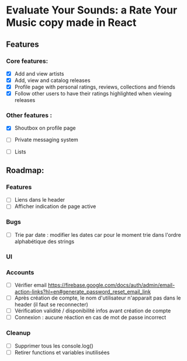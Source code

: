 # Evaluate Your Sounds: a Rate Your Music copy made in React

## Features
### Core features:
- [X] Add and view artists
- [X] Add, view and catalog releases
- [X] Profile page with personal ratings, reviews, collections and friends
- [X] Follow other users to have their ratings highlighted when viewing releases

### Other features :
- [X] Shoutbox on profile page
- [ ] Private messaging system
- [ ] Lists


## Roadmap:
### Features
- [ ] Liens dans le header
- [ ] Afficher indication de page active

### Bugs
- [ ] Trie par date : modifier les dates car pour le moment trie dans l'ordre alphabétique des strings

### UI

### Accounts
- [ ] Vérifier email https://firebase.google.com/docs/auth/admin/email-action-links?hl=en#generate_password_reset_email_link
- [ ] Après création de compte, le nom d'utilisateur n'apparait pas dans le header (il faut se reconnecter)
- [ ] Vérification validité / disponibilité infos avant création de compte
- [ ] Connexion : aucune réaction en cas de mot de passe incorrect

### Cleanup
- [ ] Supprimer tous les console.log()
- [ ] Retirer functions et variables inutilisées